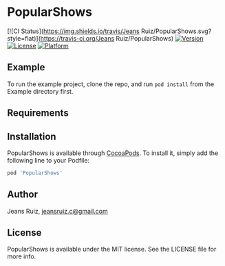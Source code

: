 # PopularShows

[![CI Status](https://img.shields.io/travis/Jeans Ruiz/PopularShows.svg?style=flat)](https://travis-ci.org/Jeans Ruiz/PopularShows)
[![Version](https://img.shields.io/cocoapods/v/PopularShows.svg?style=flat)](https://cocoapods.org/pods/PopularShows)
[![License](https://img.shields.io/cocoapods/l/PopularShows.svg?style=flat)](https://cocoapods.org/pods/PopularShows)
[![Platform](https://img.shields.io/cocoapods/p/PopularShows.svg?style=flat)](https://cocoapods.org/pods/PopularShows)

## Example

To run the example project, clone the repo, and run `pod install` from the Example directory first.

## Requirements

## Installation

PopularShows is available through [CocoaPods](https://cocoapods.org). To install
it, simply add the following line to your Podfile:

```ruby
pod 'PopularShows'
```

## Author

Jeans Ruiz, jeansruiz.c@gmail.com

## License

PopularShows is available under the MIT license. See the LICENSE file for more info.
